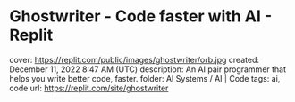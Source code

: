 # Ghostwriter - Code faster with AI - Replit

cover: https://replit.com/public/images/ghostwriter/orb.jpg
created: December 11, 2022 8:47 AM (UTC)
description: An AI pair programmer that helps you write better code, faster.
folder: AI Systems / AI | Code
tags: ai, code
url: https://replit.com/site/ghostwriter